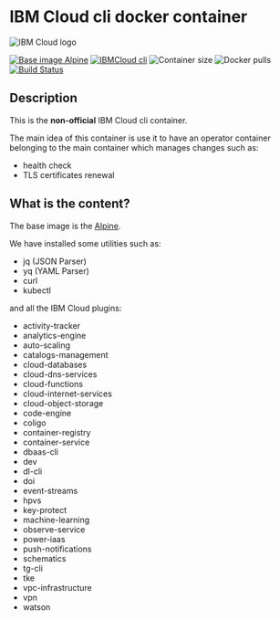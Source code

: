 # IBM Cloud cli docker container

![IBM Cloud logo](https://luo3ms4tlu-flywheel.netdna-ssl.com/wp-content/uploads/2019/03/company-ibmcloud.png)

[![Base image Alpine](https://img.shields.io/badge/Base%20image-Alpine-brightgreen)](https://hub.docker.com/_/alpine)
[![IBMCloud cli](https://img.shields.io/badge/IBM%20Cloud-cli-blue)](https://cloud.ibm.com)
![Container size](https://img.shields.io/docker/image-size/mlsmrc/ibmcloudcli/latest)
![Docker pulls](https://img.shields.io/docker/pulls/mlsmrc/ibmcloudcli)<br>
[![Build Status](https://travis-ci.org/mlsmrc/ibmcloudcli_container.svg?branch=master)](https://travis-ci.org/mlsmrc/ibmcloudcli_container)


## Description
This is the **non-official** IBM Cloud cli container.

The main idea of this container is use it to have an operator container belonging to the main container which manages changes such as:

- health check
- TLS certificates renewal


## What is the content?

The base image is the [Alpine](https://hub.docker.com/_/alpine).

We have installed some utilities such as:

- jq (JSON Parser)
- yq (YAML Parser)
- curl
- kubectl

and all the IBM Cloud plugins:

- activity-tracker
- analytics-engine
- auto-scaling
- catalogs-management
- cloud-databases
- cloud-dns-services
- cloud-functions
- cloud-internet-services
- cloud-object-storage
- code-engine
- coligo
- container-registry
- container-service
- dbaas-cli
- dev
- dl-cli
- doi
- event-streams
- hpvs
- key-protect
- machine-learning
- observe-service
- power-iaas
- push-notifications
- schematics
- tg-cli
- tke
- vpc-infrastructure
- vpn
- watson
